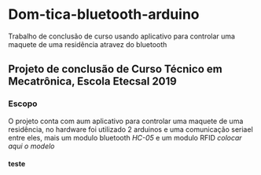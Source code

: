 # Dom-tica-bluetooth-arduino
Trabalho de conclusão de curso usando aplicativo para controlar uma maquete de uma residência atravez do bluetooth

## Projeto de conclusão de Curso Técnico em Mecatrônica, Escola Etecsal 2019

### Escopo

O projeto conta com aum aplicativo para controlar uma maquete de uma residência, no hardware foi utilizado 2 arduinos e uma comunicação seriael entre eles, mais um modulo bluetooth *HC-05* e um modulo RFID *colocar aqui o modelo*



#### teste
